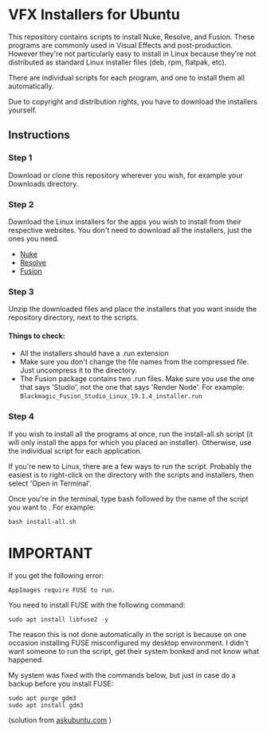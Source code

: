 # VFX Installers for Ubuntu #

This repository contains scripts to install Nuke, Resolve, and Fusion. These programs are commonly used in Visual Effects and post-production. However they're not particularly easy to install in Linux because they're not distributed as standard Linux installer files (deb, rpm, flatpak, etc).

There are individual scripts for each program, and one to install them all automatically. 

Due to copyright and distribution rights, you have to download the installers yourself.

## Instructions ##

### Step 1 ###
Download or clone this repository wherever you wish, for example your Downloads directory.
### Step 2 ###
Download the Linux installers for the apps you wish to install from their respective websites. You don't need to download all the installers, just the ones you need.
- [Nuke](https://www.foundry.com/products/nuke/download)
- [Resolve](https://www.blackmagicdesign.com/products/davinciresolve)
- [Fusion](https://www.blackmagicdesign.com/products/fusion)
### Step 3 ###
Unzip the downloaded files and place the installers that you want inside the repository directory, next to the scripts.

 #### Things to check: ####
- All the installers should have a .run extension
- Make sure you don't change the file names from the compressed file. Just uncompress it to the directory. 
- The Fusion package contains two .run files. Make sure you use the one that says 'Studio', not the one that says 'Render Node'. For example:  ```Blackmagic_Fusion_Studio_Linux_19.1.4_installer.run```

### Step 4 ###
If you wish to install all the programs at once, run the install-all.sh script (it will only install the apps for which you placed an installer). Otherwise, use the individual script for each application.

If you're new to Linux, there are a few ways to run the script. Probably the easiest is to right-click on the directory with the scripts and installers, then select 'Open in Terminal'.

Once you're in the terminal, type bash followed by the name of the script you want to . For example:

```bash install-all.sh```

# IMPORTANT #
If you get the following error:

```AppImages require FUSE to run. ```

You need to install FUSE with the following command:

``` sudo apt install libfuse2 -y ```


The reason this is not done automatically in the script is because on one occasion installing FUSE misconfigured my desktop environment. I didn't want someone to run the script, get their system bonked and not know what happened.

My system was fixed with the commands below, but just in case do a backup before you install FUSE:

```
sudo apt purge gdm3
sudo apt install gdm3
```

(solution from [askubuntu.com](https://askubuntu.com/questions/1525899/cannot-login-to-gui-on-ubuntu-24-04-after-installing-fuse) )
